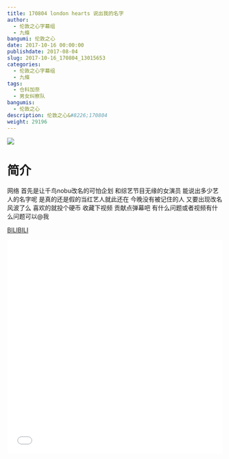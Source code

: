 ```yaml
---
title: 170804 london hearts 说出我的名字
author: 
  - 伦敦之心字幕组
  - 九條
bangumi: 伦敦之心
date: 2017-10-16 00:00:00
publishdate: 2017-08-04
slug: 2017-10-16_170804_13015653
categories: 
  - 伦敦之心字幕组
  - 九條
tags: 
  - 仓科加奈
  - 男女纠察队
bangumis: 
  - 伦敦之心
description: 伦敦之心&#8226;170804
weight: 29196
---
```


![](https://i.imgur.com/IVhVU0y.jpg)

# 简介  
网络
首先是让千鸟nobu改名的可怕企划 和综艺节目无缘的女演员 能说出多少艺人的名字呢 是真的还是假的当红艺人就此还在 今晚没有被记住的人 又要出现改名风波了么 喜欢的就投个硬币 收藏下视频 贡献点弹幕吧 有什么问题或者视频有什么问题可以@我

  [BILIBILI](https://www.bilibili.com/video/av13015653/)


  <iframe src="//www.bilibili.com/html/html5player.html?cid=21372041&aid=13015653" width="100%" height="500" frameborder="0" allowfullscreen="allowfullscreen"></iframe>

